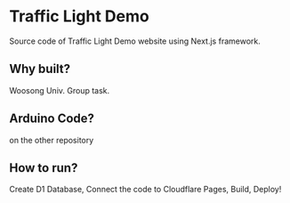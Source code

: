 # Traffic Light Demo
Source code of Traffic Light Demo website using Next.js framework.

## Why built?
Woosong Univ. Group task.

## Arduino Code?
on the other repository

## How to run?
Create D1 Database, Connect the code to Cloudflare Pages, Build, Deploy!
